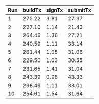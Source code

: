| Run | buildTx | signTx | submitTx |
| --- | --- | --- | --- |
| 1 | 275.22 | 3.81 | 27.37 |
| 2 | 227.10 | 1.14 | 21.43 |
| 3 | 264.46 | 1.36 | 27.21 |
| 4 | 240.59 | 1.11 | 33.14 |
| 5 | 261.44 | 1.05 | 31.06 |
| 6 | 229.50 | 1.03 | 30.55 |
| 7 | 231.65 | 1.41 | 31.04 |
| 8 | 243.39 | 0.98 | 43.33 |
| 9 | 298.49 | 1.11 | 33.01 |
| 10 | 254.61 | 1.54 | 31.64 |